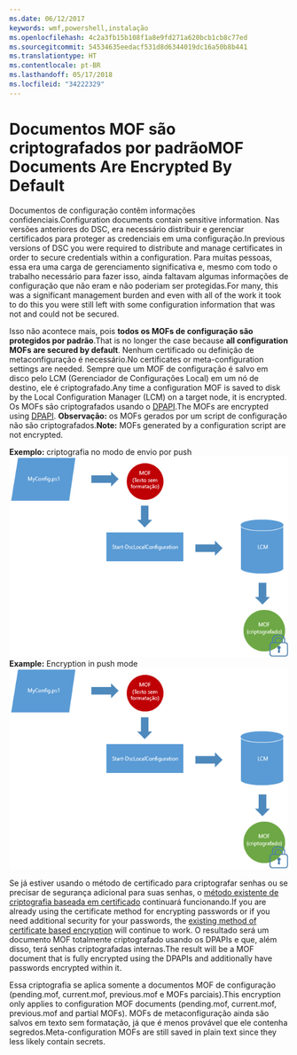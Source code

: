 ```yaml
---
ms.date: 06/12/2017
keywords: wmf,powershell,instalação
ms.openlocfilehash: 4c2a3fb15b108f1a8e9fd271a620bcb1cb8c77ed
ms.sourcegitcommit: 54534635eedacf531d8d6344019dc16a50b8b441
ms.translationtype: HT
ms.contentlocale: pt-BR
ms.lasthandoff: 05/17/2018
ms.locfileid: "34222329"
---
```

# <a name="mof-documents-are-encrypted-by-default"></a><span data-ttu-id="cfe97-102">Documentos MOF são criptografados por padrão</span><span class="sxs-lookup"><span data-stu-id="cfe97-102">MOF Documents Are Encrypted By Default</span></span>

<span data-ttu-id="cfe97-103">Documentos de configuração contêm informações confidenciais.</span><span class="sxs-lookup"><span data-stu-id="cfe97-103">Configuration documents contain sensitive information.</span></span> <span data-ttu-id="cfe97-104">Nas versões anteriores do DSC, era necessário distribuir e gerenciar certificados para proteger as credenciais em uma configuração.</span><span class="sxs-lookup"><span data-stu-id="cfe97-104">In previous versions of DSC you were required to distribute and manage certificates in order to secure credentials within a configuration.</span></span> <span data-ttu-id="cfe97-105">Para muitas pessoas, essa era uma carga de gerenciamento significativa e, mesmo com todo o trabalho necessário para fazer isso, ainda faltavam algumas informações de configuração que não eram e não poderiam ser protegidas.</span><span class="sxs-lookup"><span data-stu-id="cfe97-105">For many, this was a significant management burden and even with all of the work it took to do this you were still left with some configuration information that was not and could not be secured.</span></span>

<span data-ttu-id="cfe97-106">Isso não acontece mais, pois **todos os MOFs de configuração são protegidos por padrão**.</span><span class="sxs-lookup"><span data-stu-id="cfe97-106">That is no longer the case because **all configuration MOFs are secured by default**.</span></span> <span data-ttu-id="cfe97-107">Nenhum certificado ou definição de metaconfiguração é necessário.</span><span class="sxs-lookup"><span data-stu-id="cfe97-107">No certificates or meta-configuration settings are needed.</span></span> <span data-ttu-id="cfe97-108">Sempre que um MOF de configuração é salvo em disco pelo LCM (Gerenciador de Configurações Local) em um nó de destino, ele é criptografado.</span><span class="sxs-lookup"><span data-stu-id="cfe97-108">Any time a configuration MOF is saved to disk by the Local Configuration Manager (LCM) on a target node, it is encrypted.</span></span> <span data-ttu-id="cfe97-109">Os MOFs são criptografados usando o [DPAPI](https://msdn.microsoft.com/library/ms995355.aspx).</span><span class="sxs-lookup"><span data-stu-id="cfe97-109">The MOFs are encrypted using [DPAPI](https://msdn.microsoft.com/library/ms995355.aspx).</span></span> <span data-ttu-id="cfe97-110">**Observação:** os MOFs gerados por um script de configuração não são criptografados.</span><span class="sxs-lookup"><span data-stu-id="cfe97-110">**Note:** MOFs generated by a configuration script are not encrypted.</span></span>

<span data-ttu-id="cfe97-111">**Exemplo:** criptografia no modo de envio por push ![Criptografia MOF](../images/MOF_Encryption.jpg)</span><span class="sxs-lookup"><span data-stu-id="cfe97-111">**Example:** Encryption in push mode ![MOF Encryption](../images/MOF_Encryption.jpg)</span></span>

<span data-ttu-id="cfe97-112">Se já estiver usando o método de certificado para criptografar senhas ou se precisar de segurança adicional para suas senhas, o [método existente de criptografia baseada em certificado](https://msdn.microsoft.com/powershell/dsc/securemof) continuará funcionando.</span><span class="sxs-lookup"><span data-stu-id="cfe97-112">If you are already using the certificate method for encrypting passwords or if you need additional security for your passwords, the [existing method of certificate based encryption](https://msdn.microsoft.com/powershell/dsc/securemof) will continue to work.</span></span> <span data-ttu-id="cfe97-113">O resultado será um documento MOF totalmente criptografado usando os DPAPIs e que, além disso, terá senhas criptografadas internas.</span><span class="sxs-lookup"><span data-stu-id="cfe97-113">The result will be a MOF document that is fully encrypted using the DPAPIs and additionally have passwords encrypted within it.</span></span>

<span data-ttu-id="cfe97-114">Essa criptografia se aplica somente a documentos MOF de configuração (pending.mof, current.mof, previous.mof e MOFs parciais).</span><span class="sxs-lookup"><span data-stu-id="cfe97-114">This encryption only applies to configuration MOF documents (pending.mof, current.mof, previous.mof and partial MOFs).</span></span> <span data-ttu-id="cfe97-115">MOFs de metaconfiguração ainda são salvos em texto sem formatação, já que é menos provável que ele contenha segredos.</span><span class="sxs-lookup"><span data-stu-id="cfe97-115">Meta-configuration MOFs are still saved in plain text since they less likely contain secrets.</span></span>
